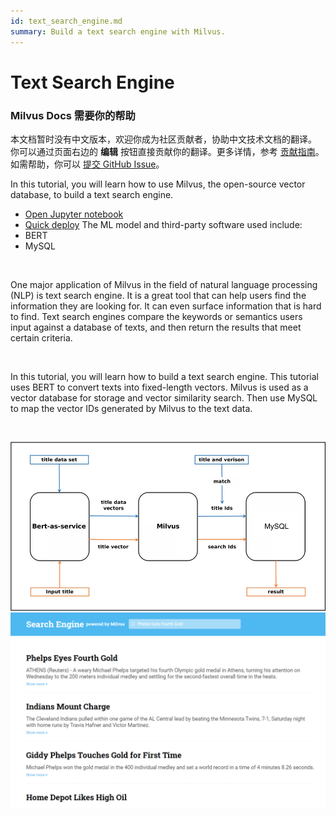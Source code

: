 ```yaml
---
id: text_search_engine.md
summary: Build a text search engine with Milvus. 
---
```


# Text Search Engine

<div class="alert note">
<h3>Milvus Docs 需要你的帮助</h3>
本文档暂时没有中文版本，欢迎你成为社区贡献者，协助中文技术文档的翻译。<br>
你可以通过页面右边的 <b>编辑</b> 按钮直接贡献你的翻译。更多详情，参考 <a href="https://github.com/milvus-io/milvus-docs/blob/v2.0.0/CONTRIBUTING.md">贡献指南</a>。如需帮助，你可以 <a href="https://github.com/milvus-io/milvus-docs/issues/new/choose">提交 GitHub Issue</a>。
</div>


In this tutorial, you will learn how to use Milvus, the open-source vector database, to build a text search engine.
- [Open Jupyter notebook](https://github.com/milvus-io/bootcamp/blob/master/solutions/text_search_engine/text_search_engine.ipynb)
- [Quick deploy](https://github.com/milvus-io/bootcamp/blob/master/solutions/text_search_engine/quick_deploy)
The ML model and third-party software used include:
- BERT
- MySQL

<br/>

One major application of Milvus in the field of natural language processing (NLP) is text search engine. It is a great tool that can help users find the information they are looking for. It can even surface information that is hard to find. Text search engines compare the keywords or semantics users input against a database of texts, and then return the results that meet certain criteria. 

<br/>

In this tutorial, you will learn how to build a text search engine. This tutorial uses BERT to convert texts into fixed-length vectors. Milvus is used as a vector database for storage and vector similarity search. Then use MySQL to map the vector IDs generated by Milvus to the text data.

<br/>

![text_search_engine](../../../assets/text_search_engine.png "Workflow of a text search engine.")
![text_search_engine](../../../assets/text_search_engine_demo.png "Demo of a text search engine.")

